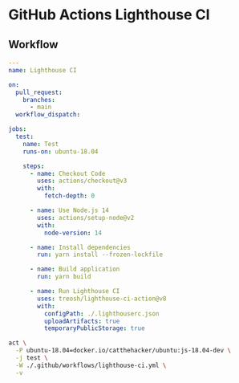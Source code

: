 # GitHub Actions Lighthouse CI

<!--
https://github.com/correttojs/next-monorepo/blob/main/.github/workflows/lighthouse.yml
-->

## Workflow

```yaml
---
name: Lighthouse CI

on:
  pull_request:
    branches:
      - main
  workflow_dispatch:

jobs:
  test:
    name: Test
    runs-on: ubuntu-18.04

    steps:
      - name: Checkout Code
        uses: actions/checkout@v3
        with:
          fetch-depth: 0

      - name: Use Node.js 14
        uses: actions/setup-node@v2
        with:
          node-version: 14

      - name: Install dependencies
        run: yarn install --frozen-lockfile

      - name: Build application
        run: yarn build

      - name: Run Lighthouse CI
        uses: treosh/lighthouse-ci-action@v8
        with:
          configPath: ./.lighthouserc.json
          uploadArtifacts: true
          temporaryPublicStorage: true
```

```sh
act \
  -P ubuntu-18.04=docker.io/catthehacker/ubuntu:js-18.04-dev \
  -j test \
  -W ./.github/workflows/lighthouse-ci.yml \
  -v
```
